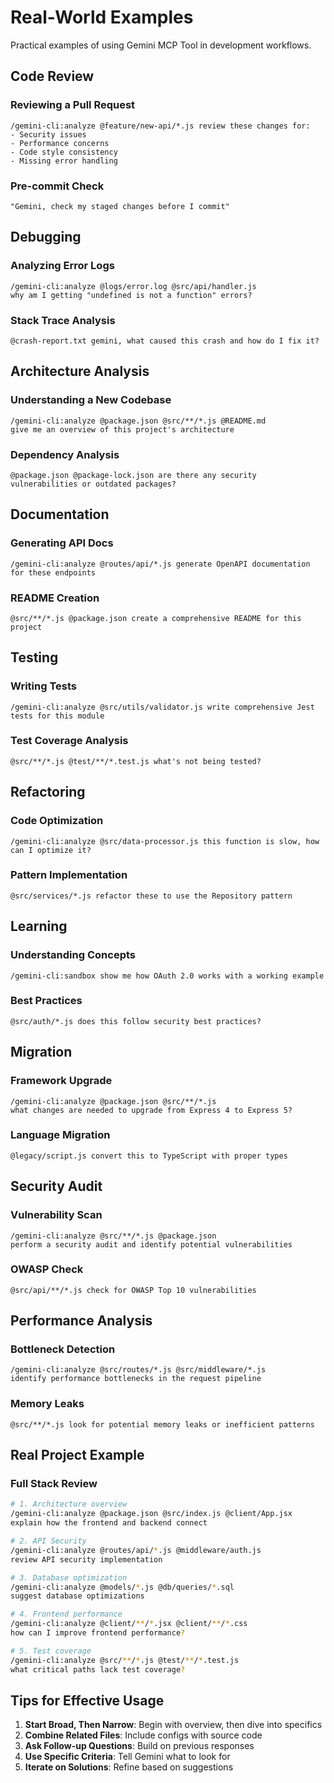 # Real-World Examples

Practical examples of using Gemini MCP Tool in development workflows.

## Code Review

### Reviewing a Pull Request
```
/gemini-cli:analyze @feature/new-api/*.js review these changes for:
- Security issues
- Performance concerns  
- Code style consistency
- Missing error handling
```

### Pre-commit Check
```
"Gemini, check my staged changes before I commit"
```

## Debugging

### Analyzing Error Logs
```
/gemini-cli:analyze @logs/error.log @src/api/handler.js 
why am I getting "undefined is not a function" errors?
```

### Stack Trace Analysis
```
@crash-report.txt gemini, what caused this crash and how do I fix it?
```

## Architecture Analysis

### Understanding a New Codebase
```
/gemini-cli:analyze @package.json @src/**/*.js @README.md
give me an overview of this project's architecture
```

### Dependency Analysis
```
@package.json @package-lock.json are there any security vulnerabilities or outdated packages?
```

## Documentation

### Generating API Docs
```
/gemini-cli:analyze @routes/api/*.js generate OpenAPI documentation for these endpoints
```

### README Creation
```
@src/**/*.js @package.json create a comprehensive README for this project
```

## Testing

### Writing Tests
```
/gemini-cli:analyze @src/utils/validator.js write comprehensive Jest tests for this module
```

### Test Coverage Analysis
```
@src/**/*.js @test/**/*.test.js what's not being tested?
```

## Refactoring

### Code Optimization
```
/gemini-cli:analyze @src/data-processor.js this function is slow, how can I optimize it?
```

### Pattern Implementation
```
@src/services/*.js refactor these to use the Repository pattern
```

## Learning

### Understanding Concepts
```
/gemini-cli:sandbox show me how OAuth 2.0 works with a working example
```

### Best Practices
```
@src/auth/*.js does this follow security best practices?
```

## Migration

### Framework Upgrade
```
/gemini-cli:analyze @package.json @src/**/*.js 
what changes are needed to upgrade from Express 4 to Express 5?
```

### Language Migration
```
@legacy/script.js convert this to TypeScript with proper types
```

## Security Audit

### Vulnerability Scan
```
/gemini-cli:analyze @src/**/*.js @package.json 
perform a security audit and identify potential vulnerabilities
```

### OWASP Check
```
@src/api/**/*.js check for OWASP Top 10 vulnerabilities
```

## Performance Analysis

### Bottleneck Detection
```
/gemini-cli:analyze @src/routes/*.js @src/middleware/*.js
identify performance bottlenecks in the request pipeline
```

### Memory Leaks
```
@src/**/*.js look for potential memory leaks or inefficient patterns
```

## Real Project Example

### Full Stack Review
```bash
# 1. Architecture overview
/gemini-cli:analyze @package.json @src/index.js @client/App.jsx 
explain how the frontend and backend connect

# 2. API Security
/gemini-cli:analyze @routes/api/*.js @middleware/auth.js 
review API security implementation

# 3. Database optimization
/gemini-cli:analyze @models/*.js @db/queries/*.sql 
suggest database optimizations

# 4. Frontend performance
/gemini-cli:analyze @client/**/*.jsx @client/**/*.css 
how can I improve frontend performance?

# 5. Test coverage
/gemini-cli:analyze @src/**/*.js @test/**/*.test.js 
what critical paths lack test coverage?
```

## Tips for Effective Usage

1. **Start Broad, Then Narrow**: Begin with overview, then dive into specifics
2. **Combine Related Files**: Include configs with source code
3. **Ask Follow-up Questions**: Build on previous responses
4. **Use Specific Criteria**: Tell Gemini what to look for
5. **Iterate on Solutions**: Refine based on suggestions